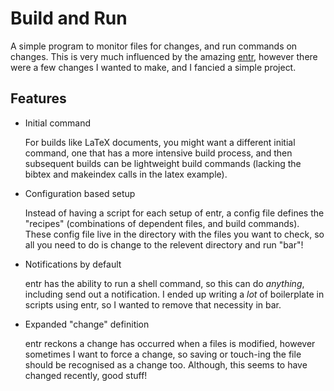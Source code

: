 # Build and Run

A simple program to monitor files for changes, and run commands on changes. This
is very much influenced by the amazing [entr](http://eradman.com/entrproject/),
however there were a few changes I wanted to make, and I fancied a simple
project.

## Features

  - Initial command

    For builds like LaTeX documents, you might want a different initial command,
    one that has a more intensive build process, and then subsequent builds can
    be lightweight build commands (lacking the bibtex and makeindex calls in the
    latex example).

  - Configuration based setup

    Instead of having a script for each setup of entr, a config file defines the
    "recipes" (combinations of dependent files, and build commands). These
    config file live in the directory with the files you want to check, so all
    you need to do is change to the relevent directory and run "bar"!

  - Notifications by default

    entr has the ability to run a shell command, so this can do *anything*,
    including send out a notification. I ended up writing a *lot* of boilerplate
    in scripts using entr, so I wanted to remove that necessity in bar.

  - Expanded "change" definition

    entr reckons a change has occurred when a files is modified, however
    sometimes I want to force a change, so saving or touch-ing the file should
    be recognised as a change too. Although, this seems to have changed
    recently, good stuff!
